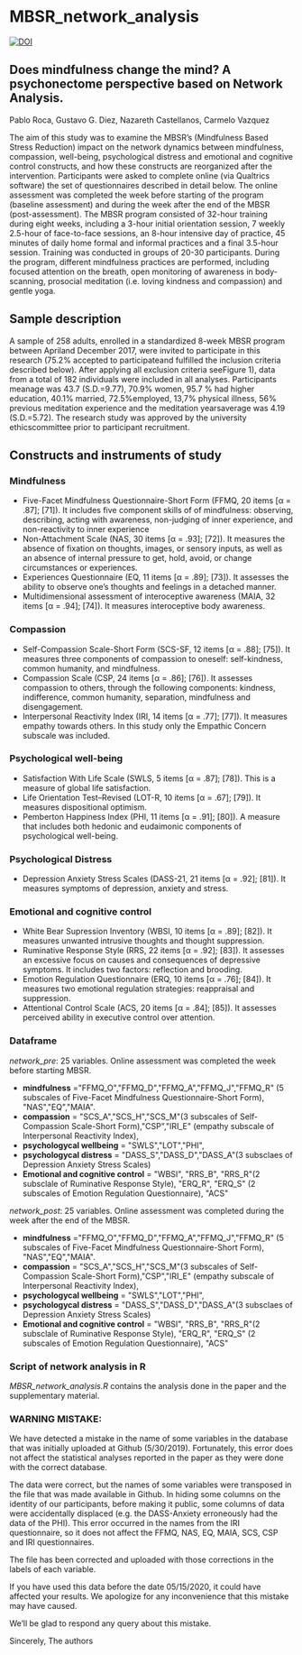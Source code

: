 # MBSR_network_analysis
[![DOI](https://zenodo.org/badge/189476141.svg)](https://zenodo.org/badge/latestdoi/189476141)

## Does mindfulness change the mind? A psychonectome perspective based on Network Analysis.
Pablo Roca, Gustavo G. Diez, Nazareth Castellanos, Carmelo Vazquez

The aim of this study was to examine the MBSR’s (Mindfulness Based Stress Reduction) impact on the network dynamics between mindfulness, compassion, well-being, psychological distress and emotional and cognitive control constructs, and how these constructs are reorganized after the intervention. Participants were asked to complete online (via Qualtrics software) the set of questionnaires described in detail below. The online assessment was completed the week before starting of the program (baseline assessment) and during the week after the end of the MBSR (post-assessment). The MBSR program consisted of 32-hour training during eight weeks, including a 3-hour initial orientation session, 7 weekly 2.5-hour of face-to-face sessions, an 8-hour intensive day of practice, 45 minutes of daily home formal and informal practices and a final 3.5-hour session. Training was conducted in groups of 20-30 participants. During the program, different mindfulness practices are performed, including focused attention on the breath, open monitoring of awareness in body-scanning, prosocial meditation (i.e. loving kindness and compassion) and gentle yoga.

## Sample description
A sample of 258 adults, enrolled in a standardized 8-week MBSR program between Apriland December 2017, were invited to participate in this research (75.2% accepted to participateand fulfilled the inclusion criteria described below).  After applying all exclusion criteria seeFigure 1), data from a total of 182 individuals were included in all analyses. Participants meanage was 43.7 (S.D.=9.77), 70.9% women, 95.7 % had higher education, 40.1% married, 72.5%employed, 13,7% physical illness, 56% previous meditation experience and the meditation yearsaverage was 4.19 (S.D.=5.72).  The research study was approved by the university ethicscommittee prior to participant recruitment.

## Constructs and instruments of study
### Mindfulness
-	Five-Facet Mindfulness Questionnaire-Short Form (FFMQ, 20 items [α = .87]; [71]). It  includes five component skills of of mindfulness: observing, describing, acting with awareness, non-judging of inner experience, and non-reactivity to inner experience
-	Non-Attachment Scale (NAS, 30 items [α = .93]; [72]). It measures the absence of fixation on thoughts, images, or sensory inputs, as well as an absence of internal pressure to get, hold, avoid, or change circumstances or experiences.
-	Experiences Questionnaire (EQ, 11 items [α = .89]; [73]). It assesses the ability to observe one’s thoughts and feelings in a detached manner.
-	Multidimensional assessment of interoceptive awareness (MAIA, 32 items [α = .94];  [74]). It measures interoceptive body awareness.

### Compassion
-	Self-Compassion Scale-Short Form (SCS-SF, 12 items [α = .88]; [75]). It measures three components of compassion to oneself: self-kindness, common humanity, and mindfulness.
-	Compassion Scale (CSP, 24 items [α = .86]; [76]). It assesses compassion to others, through the following components: kindness, indifference, common humanity, separation, mindfulness and disengagement.
-	Interpersonal Reactivity Index (IRI, 14 items [α = .77]; [77]). It measures empathy towards others. In this study only the Empathic Concern subscale was included.
### Psychological well-being
-	Satisfaction With Life Scale (SWLS, 5 items [α = .87]; [78]). This is a measure of global life satisfaction.
-	Life Orientation Test–Revised (LOT-R, 10 items [α = .67]; [79]). It measures dispositional optimism.
-	Pemberton Happiness Index (PHI, 11 items [α = .91]; [80]). A measure that includes both hedonic and eudaimonic components of psychological well-being.
### Psychological Distress
-	Depression Anxiety Stress Scales (DASS-21, 21 items [α = .92]; [81]). It measures symptoms of depression, anxiety and stress.
### Emotional and cognitive control
-	White Bear Supression Inventory (WBSI, 10 items [α = .89]; [82]). It measures unwanted intrusive thoughts and thought suppression.
-	Ruminative Response Style (RRS, 22 items [α = .92]; [83]). It assesses an excessive focus on causes and consequences of depressive symptoms. It includes two factors: reflection and brooding.
-	Emotion Regulation Questionnaire (ERQ, 10 items [α = .76]; [84]). It measures two emotional regulation strategies: reappraisal and suppression.
-	Attentional Control Scale (ACS, 20 items [α = .84]; [85]). It assesses perceived ability in executive control over attention.

### Dataframe

*network_pre*: 25 variables. Online assessment was completed the week before starting MBSR.
- **mindfulness** ="FFMQ_O","FFMQ_D","FFMQ_A","FFMQ_J","FFMQ_R" (5 subscales of Five-Facet Mindfulness Questionnaire-Short Form), "NAS","EQ","MAIA".
- **compassion** = "SCS_A","SCS_H","SCS_M"(3 subscales of Self-Compassion Scale-Short Form),"CSP","IRI_E" (empathy subscale of Interpersonal Reactivity Index),
- **psychologycal wellbeing** = "SWLS","LOT","PHI",
- **psychologycal distress** = "DASS_S","DASS_D","DASS_A"(3 subsclaes of Depression Anxiety Stress Scales)
- **Emotional and cognitive control** = "WBSI", "RRS_B", "RRS_R"(2 subsclale of Ruminative Response Style), "ERQ_R", "ERQ_S" (2 subscales of Emotion Regulation Questionnaire), "ACS"

*network_post*: 25 variables. Online assessment was completed during the week after the end of the MBSR.
- **mindfulness** ="FFMQ_O","FFMQ_D","FFMQ_A","FFMQ_J","FFMQ_R" (5 subscales of Five-Facet Mindfulness Questionnaire-Short Form), "NAS","EQ","MAIA".
- **compassion** = "SCS_A","SCS_H","SCS_M"(3 subscales of Self-Compassion Scale-Short Form),"CSP","IRI_E" (empathy subscale of Interpersonal Reactivity Index),
- **psychologycal wellbeing** = "SWLS","LOT","PHI",
- **psychologycal distress** = "DASS_S","DASS_D","DASS_A"(3 subsclaes of Depression Anxiety Stress Scales)
- **Emotional and cognitive control** = "WBSI", "RRS_B", "RRS_R"(2 subsclale of Ruminative Response Style), "ERQ_R", "ERQ_S" (2 subscales of Emotion Regulation Questionnaire), "ACS"

### Script of network analysis in R
*MBSR_network_analysis.R* contains the analysis done in the paper and the supplementary material.

### WARNING MISTAKE: 
We have detected a mistake in the name of some variables in the database that was initially uploaded at Github (5/30/2019). Fortunately, this error does not affect the statistical analyses reported in the paper as they were done with the correct database.

The data were correct, but the names of some variables were transposed in the file that was made available in Github. In hiding some columns on the identity of our participants, before making it public, some columns of data were accidentally displaced (e.g. the DASS-Anxiety erroneously had the data of the PHI).  This error occurred in the names from the IRI questionnaire, so it does not affect the FFMQ, NAS, EQ, MAIA, SCS, CSP and IRI questionnaires. 

The file has been corrected and uploaded with those corrections in the labels of each variable. 

If you have used this data before the date 05/15/2020, it could have affected your results. We apologize for any inconvenience that this mistake may have caused.

We’ll be glad to respond any query about this mistake.

Sincerely,
The authors


